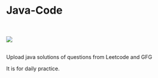# Java-Code
<br><br>
![](https://i.imgur.com/SLLkleK.png)
<br><br>
<p>Upload java solutions of questions from Leetcode and GFG</p>
<p>It is for daily practice.</p>
